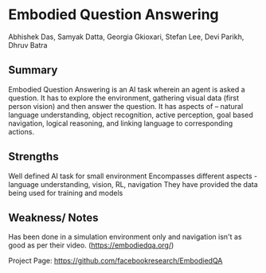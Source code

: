 # Embodied Question Answering 
Abhishek Das, Samyak Datta, Georgia Gkioxari, Stefan Lee, Devi Parikh, Dhruv Batra 

## Summary
Embodied Question Answering is an AI task wherein an agent is asked a question. It has to explore the environment, gathering visual data (first person vision) and then answer the question. It has aspects of – natural language understanding, object recognition, active perception, goal based navigation, logical reasoning, and linking language to corresponding actions.


## Strengths
Well defined AI task for small environment
Encompasses different aspects - language understanding, vision, RL, navigation
They have provided the data being used for training and models

## Weakness/ Notes
Has been done in a simulation environment only and navigation isn't as good as per their video. (https://embodiedqa.org/)


Project Page: https://github.com/facebookresearch/EmbodiedQA
